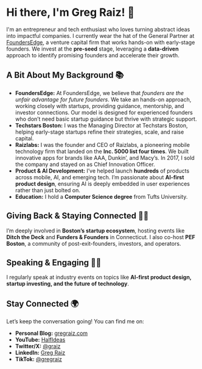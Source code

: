# Hi there, I'm Greg Raiz! 👋  

I'm an entrepreneur and tech enthusiast who loves turning abstract ideas into impactful companies. I currently wear the hat of the General Partner at [FoundersEdge](https://foundersedge.com), a venture capital firm that works hands-on with early-stage founders. We invest at the **pre-seed** stage, leveraging a **data-driven** approach to identify promising founders and accelerate their growth.  

## A Bit About My Background 📚  

- **FoundersEdge:** At FoundersEdge, we believe that *founders are the unfair advantage for future founders*. We take an hands-on approach, working closely with startups, providing guidance, mentorship, and investor connections. Our model is designed for experienced founders who don’t need basic startup guidance but thrive with strategic support.  
- **Techstars Boston:** I was the Managing Director at Techstars Boston, helping early-stage startups refine their strategies, scale, and raise capital.  
- **Raizlabs:** I was the founder and CEO of Raizlabs, a pioneering mobile technology firm that landed on the **Inc. 5000 list four times**. We built innovative apps for brands like AAA, Dunkin’, and Macy’s. In 2017, I sold the company and stayed on as Chief Innovation Officer.  
- **Product & AI Development:** I’ve helped launch **hundreds** of products across mobile, AI, and emerging tech. I’m passionate about **AI-first product design**, ensuring AI is deeply embedded in user experiences rather than just bolted on.  
- **Education:** I hold a **Computer Science degree** from Tufts University.

## Giving Back & Staying Connected 💼🚀  

I’m deeply involved in **Boston’s startup ecosystem**, hosting events like **Ditch the Deck** and **Funders & Founders** in Connecticut. I also co-host **PEF Boston**, a community of post-exit-founders, investors, and operators.  

## Speaking & Engaging 🎤💡  

I regularly speak at industry events on topics like **AI-first product design, startup investing, and the future of technology**. 

## Stay Connected 🌍  

Let’s keep the conversation going! You can find me on:  

- **Personal Blog:** [gregraiz.com](https://gregraiz.com/)  
- **YouTube:** [HalfIdeas](https://www.youtube.com/HalfIdeas)  
- **Twitter/X:** [@graiz](http://www.twitter.com/graiz)  
- **LinkedIn:** [Greg Raiz](https://www.linkedin.com/in/graiz)  
- **TikTok:** [@gregraiz](https://www.tiktok.com/@gregraiz)  

